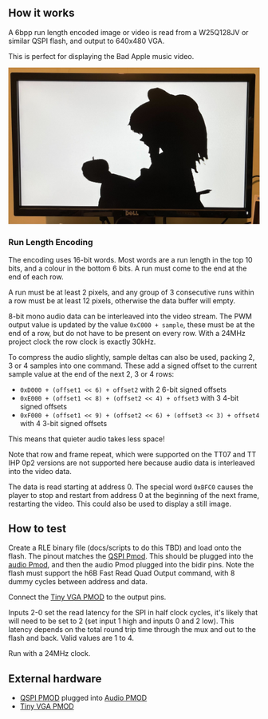 <!---

This file is used to generate your project datasheet. Please fill in the information below and delete any unused
sections.

You can also include images in this folder and reference them in the markdown. Each image must be less than
512 kb in size, and the combined size of all images must be less than 1 MB.
-->

## How it works

A 6bpp run length encoded image or video is read from a W25Q128JV or similar QSPI flash, and output to 640x480 VGA.

This is perfect for displaying the Bad Apple music video.

![A frame from Bad Apple, rendered by the FPGA version of this design](badapple.jpg)

### Run Length Encoding

The encoding uses 16-bit words. Most words are a run length in the top 10 bits, and a colour in the bottom 6 bits.  A run must come to the end at the end of each row.

A run must be at least 2 pixels, and any group of 3 consecutive runs within a row must be at least 12 pixels, otherwise the data buffer will empty.

8-bit mono audio data can be interleaved into the video stream.  The PWM output value is updated by the value `0xC000 + sample`, these must be at the end of a row, but do not have to be present on every row.  With a 24MHz project clock the row clock is exactly 30kHz.

To compress the audio slightly, sample deltas can also be used, packing 2, 3 or 4 samples into one command.  These add a signed offset to the current sample value at the end of the next 2, 3 or 4 rows:

* `0xD000 + (offset1 << 6) + offset2` with 2 6-bit signed offsets
* `0xE000 + (offset1 << 8) + (offset2 << 4) + offset3` with 3 4-bit signed offsets
* `0xF000 + (offset1 << 9) + (offset2 << 6) + (offset3 << 3) + offset4` with 4 3-bit signed offsets

This means that quieter audio takes less space!

Note that row and frame repeat, which were supported on the TT07 and TT IHP 0p2 versions are not supported here because audio data is interleaved into the video data.

The data is read starting at address 0.  The special word `0xBFC0` causes the player to stop and restart from address 0 at the beginning of the next frame, restarting the video.  This could also be used to display a still image.

## How to test

Create a RLE binary file (docs/scripts to do this TBD) and load onto the flash.  The pinout matches the [QSPI Pmod](https://github.com/mole99/qspi-pmod).  This should be plugged into the [audio Pmod](https://github.com/MichaelBell/tt-audio-pmod), and then the audio Pmod plugged into the bidir pins.  Note the flash must support the h6B Fast Read Quad Output command, with 8 dummy cycles between address and data.

Connect the [Tiny VGA PMOD](https://github.com/mole99/tiny-vga) to the output pins.

Inputs 2-0 set the read latency for the SPI in half clock cycles, it's likely that will need to be set to 2 (set input 1 high and inputs 0 and 2 low).  This latency depends on the total round trip time through the mux and out to the flash and back.  Valid values are 1 to 4.

Run with a 24MHz clock.

## External hardware

* [QSPI PMOD](https://github.com/mole99/qspi-pmod) plugged into [Audio PMOD](https://github.com/MichaelBell/tt-audio-pmod)
* [Tiny VGA PMOD](https://github.com/mole99/tiny-vga)
